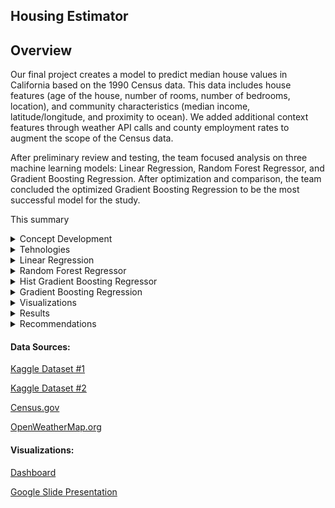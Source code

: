 
## Housing Estimator




## Overview
Our final project creates a model to predict median house values in California based on the 1990 Census data. This data includes house features (age of the house, number of rooms, number of bedrooms, location), and community characteristics (median income, latitude/longitude, and proximity to ocean).  We added additional context features through weather API calls and county employment rates to augment the scope of the Census data. 

After preliminary review and testing, the team focused analysis on three machine learning models: Linear Regression, Random Forest Regressor, and Gradient Boosting Regression.  After optimization and comparison, the team concluded the optimized Gradient Boosting Regression to be the most successful model for the study.

This summary 


<details><summary>Concept Development</summary>

<p>

 ## Design Study    
The design study followed 5 main steps:  

- Identify topic
    * Housing value trends
- Identify data sources  
    * Census data
    * Kaggle
- Identify question to be answered   
    * what factors influence home values
- Identify target variable  
    * median home values
- Identify model  
    * Gradient Boosting Regressor 

## Topic and Data Selection 
Given most recent houing price trends, the team felt that the topic was interesting and relevant, providing a rich opportunity in terms of available data and the broad array of features which can be modeled.  In The team considered multiple factors to include in the study. In addition to the features above, the team researched availability of community crime statistics and economic indicators.  The deciding factor of whether to include more variables was based on the ease with which external data could be merged into the larger dataset.  To expedite the model development, the team decided to streamline the study process and focus on fewer variables.  The initial geographical range was decided to be California.
 
We will store our database on AWS. Our communication protocols include meeting twice a week via Google Meet on Monday and Wednesday before class, as well as additional meetings later in the week if needed. 


</p>
</details>

<details><summary>Tehnologies</summary>

<p>

</p>
</details>



 

<details><summary>Linear Regression</summary>

<p>

</p>
</details>


<details><summary>Random Forest Regressor</summary>

<p>



</p>
</details>




<details><summary>Hist Gradient Boosting Regressor</summary>

<p>

</p>
</details>


<details><summary>Gradient Boosting Regression</summary>

<p>

Enter infor here

</p>
</details>

<details><summary>Visualizations</summary>

<p>

![image](https://user-images.githubusercontent.com/98067116/183781913-c398ffbe-97f8-47a7-910e-74ae0a09246c.png)

</p>
</details>

<details><summary>Results</summary>

<p>

If editing, insert text here

</p>
</details>



<details><summary>Recommendations</summary>

<p>

If editing, insert text here


</p>
</details>



####  Data Sources:

[Kaggle Dataset #1](https://www.kaggle.com/datasets/camnugent/california-housing-prices)

[Kaggle Dataset #2](https://www.kaggle.com/datasets/camnugent/california-housing-feature-engineering?select=cal_populations_city.csv)

[Census.gov](https://api.census.gov/data/1990/cbp?get=GEO_TTL,EMP,ESTAB&for=county:*&in=state:06&key=)

[OpenWeatherMap.org](http://api.openweathermap.org/data/2.5/weather?units=Imperial&APPID=)

#### Visualizations: 

[Dashboard](https://public.tableau.com/views/Housing_Estimator/Housing_Estimator?:language=en-US&:display_count=n&:origin=viz_share_link)

[Google Slide Presentation](https://docs.google.com/presentation/d/1T7_yxJK3ywl04BYXVCxGlF-N4pR6hri29zj-ifyfONc/edit#slide=id.p)
